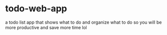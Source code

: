 # todo-web-app
a todo list app that shows what to do and organize what to do so you will be more productive and save more time lol
